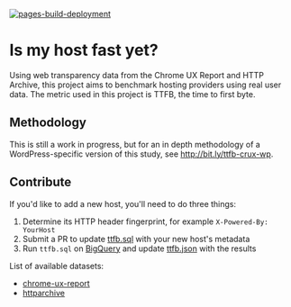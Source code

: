 [![pages-build-deployment](https://github.com/rviscomi/ismyhostfastyet/actions/workflows/pages/pages-build-deployment/badge.svg)](https://github.com/rviscomi/ismyhostfastyet/actions/workflows/pages/pages-build-deployment)

# Is my host fast yet?

Using web transparency data from the Chrome UX Report and HTTP Archive, this project aims to benchmark hosting providers using real user data. The metric used in this project is TTFB, the time to first byte.

## Methodology

This is still a work in progress, but for an in depth methodology of a WordPress-specific version of this study, see http://bit.ly/ttfb-crux-wp.

## Contribute

If you'd like to add a new host, you'll need to do three things:

1. Determine its HTTP header fingerprint, for example `X-Powered-By: YourHost`
2. Submit a PR to update [ttfb.sql](ttfb.sql) with your new host's metadata
3. Run `ttfb.sql` on [BigQuery](https://cloud.google.com/bigquery/) and update [ttfb.json](ttfb.json) with the results

List of available datasets:

* [chrome-ux-report](https://bigquery.cloud.google.com/dataset/chrome-ux-report:all?pli=1)
* [httparchive](https://bigquery.cloud.google.com/dataset/httparchive:summary_requests?pli=1)
